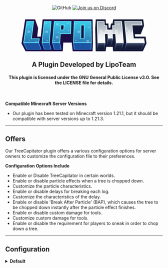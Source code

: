 <div align="center">

![GitHub](https://img.shields.io/github/license/NaufalFitri/Lipo-TreeCapitator?style=flat-square)
[![Join us on Discord](https://img.shields.io/discord/1040175857462943788.svg?label=&logo=discord&logoColor=ffffff&color=7389D8&labelColor=6A7EC2&style=flat-square)](https://discord.com/invite/4DtDBGtST4)

</div>

<h2 align="center">
  <img src="lipomc.png" alt="LipoMC Logo" width="400">
  <br>
    <br>
  A Plugin Developed by LipoTeam
    <br>
    <h4 align="center">
    This plugin is licensed under the GNU General Public License v3.0. See the LICENSE file for details.
    </h4>
<br>
</h2>

**Compatible Minecraft Server Versions**

- Our plugin has been tested on Minecraft version 1.21.1, but it should be compatible with server versions up to 1.21.3.

---

## Offers

Our TreeCapitator plugin offers a various configuration options for server owners 
to customize the configuration file to their preferences.

**Configuration Options Include**

- Enable or Disable TreeCapitator in certain worlds.
- Enable or disable particle effects when a tree is chopped down.
- Customize the particle characteristics.
- Enable or disable delays for breaking each log.
- Customize the characteristics of the delay.
- Enable or disable 'Break After Particle' (BAP), which causes the tree to be chopped down instantly after the particle effect finishes.
- Enable or disable custom damage for tools.
- Customize custom damage for tools.
- Enable or disable the requirement for players to sneak in order to chop down a tree.
---
## Configuration
<details>
<summary><b>Default</b></summary>

```
# The prefix for the plugin
prefix : "&8[&9&l!&8] &9&lTreeCapitator &8»&f"

TreeCapitator:
  # Use to enable/disable the usage of tree capitator
  enabled: true
  # [BETA] use asynchronous mode for collecting log
  async: false
  # The break delay for each log
  delay:
    # Enable/Disable delay for breaking the log (not for async breaking the log)
    enabled: true
    # The delay time foreach blocks collection/breaking
    time: 1
    # BAP stands for Break After Particle
    BAP: true

  particle:
    # Enable/Disable particle when the Capitator is running
    enabled: true
    # Percentage of particle to be spawn (Depends on liking)
    percentage: 65
    # Type of particle to be used, you can check here https://hub.spigotmc.org/javadocs/spigot/org/bukkit/Particle.html
    type: CAMPFIRE_COSY_SMOKE
    # Amount of particle to be spawns, better set to low value so that low-end player will not experience lag
    amount: 5
    # The velocity of the particle spread, value is in points
    speed: 0.1
    # The Sound for particle
    sound:
      # Enable/Disable sound for particle
      enabled: true
      # The name of sound for the particle, you can check here https://hub.spigotmc.org/javadocs/bukkit/org/bukkit/Sound.html
      name: BLOCK_AZALEA_LEAVES_BREAK

  damage:
    # Enable/Disable damage to be applied to the tools
    enabled: true
    # Enable/Disable if you want unbreaking to influence the damage taken by the tools
    unbreakingInfluence: true
    # Added extradamage for every damage taken by the tools
    extraDamage: 1

  # You can set which world can player use treecapitator, set worlds: [] to apply on all worlds
  worlds:
    - world

    # Enable/Disable for the player to sneak to break the logs
  needsneak: true
```

</details>


